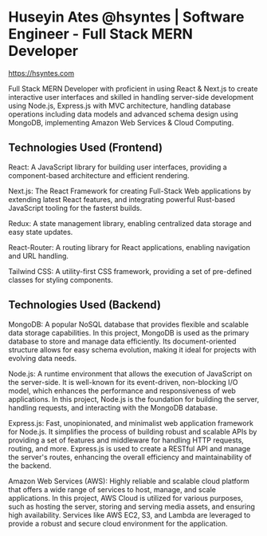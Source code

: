 # Huseyin Ates @hsyntes | Software Engineer - Full Stack MERN Developer

https://hsyntes.com

Full Stack MERN Developer with proficient in using React & Next.js to create interactive user interfaces and skilled in handling server-side development using Node.js, Express.js with MVC architecture, handling database operations including data models and advanced schema design using MongoDB, implementing Amazon Web Services & Cloud Computing.

## Technologies Used (Frontend)

React: A JavaScript library for building user interfaces, providing a component-based architecture and efficient rendering.

Next.js: The React Framework for creating Full-Stack Web applications by extending latest React features, and integrating powerful Rust-based JavaScript tooling for the fasterst builds.

Redux: A state management library, enabling centralized data storage and easy state updates.

React-Router: A routing library for React applications, enabling navigation and URL handling.

Tailwind CSS: A utility-first CSS framework, providing a set of pre-defined classes for styling components.

## Technologies Used (Backend)

MongoDB: A popular NoSQL database that provides flexible and scalable data storage capabilities. In this project, MongoDB is used as the primary database to store and manage data efficiently. Its document-oriented structure allows for easy schema evolution, making it ideal for projects with evolving data needs.

Node.js: A runtime environment that allows the execution of JavaScript on the server-side. It is well-known for its event-driven, non-blocking I/O model, which enhances the performance and responsiveness of web applications. In this project, Node.js is the foundation for building the server, handling requests, and interacting with the MongoDB database.

Express.js: Fast, unopinionated, and minimalist web application framework for Node.js. It simplifies the process of building robust and scalable APIs by providing a set of features and middleware for handling HTTP requests, routing, and more. Express.js is used to create a RESTful API and manage the server's routes, enhancing the overall efficiency and maintainability of the backend.

Amazon Web Services (AWS): Highly reliable and scalable cloud platform that offers a wide range of services to host, manage, and scale applications. In this project, AWS Cloud is utilized for various purposes, such as hosting the server, storing and serving media assets, and ensuring high availability. Services like AWS EC2, S3, and Lambda are leveraged to provide a robust and secure cloud environment for the application.

